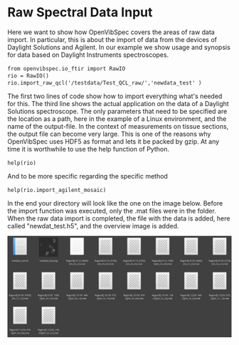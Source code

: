 # Raw Spectral Data Input

Here we want to show how OpenVibSpec covers the areas of raw data import. In particular, this is about the import of data from the devices of Daylight Solutions and Agilent. In our example we show usage and synopsis for data based on Daylight Instruments spectroscopes.
```
from openvibspec.io_ftir import RawIO
rio = RawIO()
rio.import_raw_qcl('/testdata/Test_QCL_raw/','newdata_test' ) 
```
The first two lines of code show how to import everything what's needed for this. The third line shows the actual application on the data of a Daylight Solutions spectroscope. 
The only parameters that need to be specified are the location as a path, here in the example of a Linux environment, and the name of the output-file. In the context of measurements on tissue sections, the output file can become very large. This is one of the reasons why OpenVibSpec uses HDF5 as format and lets it be packed by gzip.
At any time it is worthwhile to use the help function of Python.
```
help(rio)
```
And to be more specific regarding the specific method

```
help(rio.import_agilent_mosaic)
```

In the end your directory will look like the one on the image below. Before the import function was executed, only the .mat files were in the folder. When the raw data import is completed, the file with the data is added, here called "newdat_test.h5", and the overview image is added.

![dir RawIO](/documentation/RawIO/workflow.png) 
